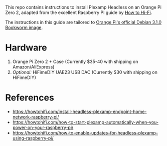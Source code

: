 This repo contains instructions to install Plexamp Headless on an Orange Pi Zero 2, adapted from the excellent Raspberry PI guide by [How to Hi-Fi](https://howtohifi.com/install-headless-plexamp-endpoint-home-network-raspberry-pi/).

The instructions in this guide are tailored to [Orange Pi's official Debian 3.1.0 Bookworm image](http://www.orangepi.org/html/hardWare/computerAndMicrocontrollers/service-and-support/Orange-Pi-Zero-2.html).

# Hardware

1. Orange Pi Zero 2 + Case (Currently $35-40 with shipping on Amazon/AliExpress)
2. *Optional:* HiFimeDIY UAE23 USB DAC (Currently $30 with shipping on HiFimeDIY)

# References
- https://howtohifi.com/install-headless-plexamp-endpoint-home-network-raspberry-pi/
- https://howtohifi.com/how-to-start-plexamp-automatically-when-you-power-on-your-raspberry-pi/
- https://howtohifi.com/how-to-enable-updates-for-headless-plexamp-using-raspberry-pi/